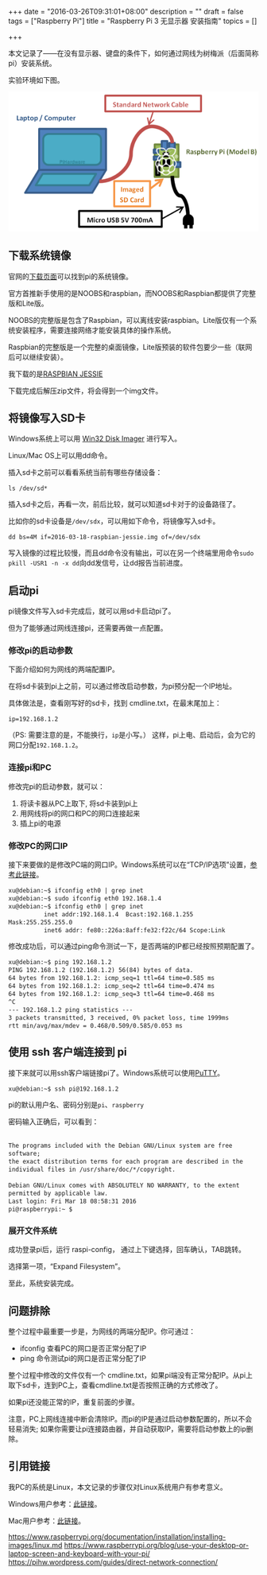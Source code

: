 +++
date = "2016-03-26T09:31:01+08:00"
description = ""
draft = false
tags = ["Raspberry Pi"]
title = "Raspberry Pi 3 无显示器 安装指南"
topics = []

+++

本文记录了——在没有显示器、键盘的条件下，如何通过网线为树梅派（后面简称pi）安装系统。

实验环境如下图。

![raspberrypi-rj45-laptop](/post/2016/raspi-rj45-laptop.png)


## 下载系统镜像
官网的[下载页面](https://www.raspberrypi.org/downloads)可以找到pi的系统镜像。

官方首推新手使用的是NOOBS和raspbian，而NOOBS和Raspbian都提供了完整版和Lite版。

NOOBS的完整版是包含了Raspbian，可以离线安装raspbian。Lite版仅有一个系统安装程序，需要连接网络才能安装具体的操作系统。

Raspbian的完整版是一个完整的桌面镜像，Lite版预装的软件包要少一些（联网后可以继续安装）。

我下载的是[RASPBIAN JESSIE](http://director.downloads.raspberrypi.org/raspbian/images/raspbian-2016-03-18/2016-03-18-raspbian-jessie.zip)

下载完成后解压zip文件，将会得到一个img文件。

<!--more-->

## 将镜像写入SD卡

Windows系统上可以用 [Win32 Disk Imager](https://sourceforge.net/projects/win32diskimager/) 进行写入。

Linux/Mac OS上可以用dd命令。

插入sd卡之前可以看看系统当前有哪些存储设备：
```
ls /dev/sd*
```

插入sd卡之后，再看一次，前后比较，就可以知道sd卡对于的设备路径了。


比如你的sd卡设备是`/dev/sdx`，可以用如下命令，将镜像写入sd卡。
```
dd bs=4M if=2016-03-18-raspbian-jessie.img of=/dev/sdx
```
写入镜像的过程比较慢，而且dd命令没有输出，可以在另一个终端里用命令`sudo pkill -USR1 -n -x dd`向dd发信号，让dd报告当前进度。

## 启动pi

pi镜像文件写入sd卡完成后，就可以用sd卡启动pi了。

但为了能够通过网线连接pi，还需要再做一点配置。


### 修改pi的启动参数

下面介绍如何为网线的两端配置IP。

在将sd卡装到pi上之前，可以通过修改启动参数，为pi预分配一个IP地址。

具体做法是，查看刚写好的sd卡，找到 cmdline.txt，在最末尾加上：
```
ip=192.168.1.2
```
（PS: 需要注意的是，不能换行，`ip`是小写。）
这样，pi上电、启动后，会为它的网口分配`192.168.1.2`。


### 连接pi和PC

修改完pi的启动参数，就可以：

1. 将读卡器从PC上取下, 将sd卡装到pi上
2. 用网线将pi的网口和PC的网口连接起来
3. 插上pi的电源

### 修改PC的网口IP

接下来要做的是修改PC端的网口IP。Windows系统可以在“TCP/IP选项”设置，[参考此链接](http://www.howtogeek.com/howto/19249/how-to-assign-a-static-ip-address-in-xp-vista-or-windows-7/)。
```
xu@debian:~$ ifconfig eth0 | grep inet
xu@debian:~$ sudo ifconfig eth0 192.168.1.4
xu@debian:~$ ifconfig eth0 | grep inet
          inet addr:192.168.1.4  Bcast:192.168.1.255  Mask:255.255.255.0
          inet6 addr: fe80::226a:8aff:fe32:f22c/64 Scope:Link
```

修改成功后，可以通过ping命令测试一下，是否两端的IP都已经按照预期配置了。
```
xu@debian:~$ ping 192.168.1.2
PING 192.168.1.2 (192.168.1.2) 56(84) bytes of data.
64 bytes from 192.168.1.2: icmp_seq=1 ttl=64 time=0.585 ms
64 bytes from 192.168.1.2: icmp_seq=2 ttl=64 time=0.474 ms
64 bytes from 192.168.1.2: icmp_seq=3 ttl=64 time=0.468 ms
^C
--- 192.168.1.2 ping statistics ---
3 packets transmitted, 3 received, 0% packet loss, time 1999ms
rtt min/avg/max/mdev = 0.468/0.509/0.585/0.053 ms
```


## 使用 ssh 客户端连接到 pi

接下来就可以用ssh客户端链接pi了。Windows系统可以使用[PuTTY](http://www.chiark.greenend.org.uk/~sgtatham/putty/download.html)。
```
xu@debian:~$ ssh pi@192.168.1.2
```

pi的默认用户名、密码分别是`pi`、`raspberry`

密码输入正确后，可以看到：
```

The programs included with the Debian GNU/Linux system are free software;
the exact distribution terms for each program are described in the
individual files in /usr/share/doc/*/copyright.

Debian GNU/Linux comes with ABSOLUTELY NO WARRANTY, to the extent
permitted by applicable law.
Last login: Fri Mar 18 08:58:31 2016
pi@raspberrypi:~ $ 
```

### 展开文件系统

成功登录pi后，运行 raspi-config， 通过上下键选择，回车确认，TAB跳转。

选择第一项，“Expand Filesystem”。

至此，系统安装完成。


## 问题排除

整个过程中最重要一步是，为网线的两端分配IP。你可通过：

* ifconfig 查看PC的网口是否正常分配了IP
* ping 命令测试pi的网口是否正常分配了IP

整个过程中修改的文件仅有一个 cmdline.txt，如果pi端没有正常分配IP。从pi上取下sd卡，连到PC上，查看cmdline.txt是否按照正确的方式修改了。

如果pi还没能正常的IP，重复前面的步骤。

注意，PC上网线连接中断会清除IP。而pi的IP是通过启动参数配置的，所以不会轻易消失; 如果你需要让pi连接路由器，并自动获取IP，需要将启动参数上的ip删除。

## 引用链接

我PC的系统是Linux，本文记录的步骤仅对Linux系统用户有参考意义。

Windows用户参考：[此链接](http://www.circuitbasics.com/raspberry-pi-basics-setup-without-monitor-keyboard-headless-mode/)。

Mac用户参考：[此链接](https://www.raspberrypi.org/documentation/installation/installing-images/mac.md)。

https://www.raspberrypi.org/documentation/installation/installing-images/linux.md
https://www.raspberrypi.org/blog/use-your-desktop-or-laptop-screen-and-keyboard-with-your-pi/
https://pihw.wordpress.com/guides/direct-network-connection/
